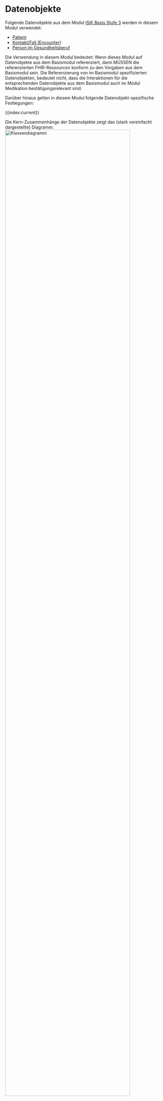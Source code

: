 # Datenobjekte

Folgende Datenobjekte aus dem Modul [ISiK Basis Stufe 3](https://simplifier.net/guide/implementierungsleitfaden-isik-basismodul-stufe-3?version=current) werden in diesem Modul verwendet: 
* [Patient](https://simplifier.net/guide/Implementierungsleitfaden-ISiK-Basismodul-Stufe-3/ImplementationGuide-markdown-Datenobjekte-Datenobjekte-Patient?version=current)
* [Kontakt/Fall (Encounter)](https://simplifier.net/guide/Implementierungsleitfaden-ISiK-Basismodul-Stufe-3/ImplementationGuide-markdown-Datenobjekte-Datenobjekte-Kontakt?version=current)
* [Person im Gesundheitsberuf](https://simplifier.net/guide/Implementierungsleitfaden-ISiK-Basismodul-Stufe-3/markdown-Datenobjekte-Datenobjekte-PersonImGesundheitsberuf?version=current)

Die Verwendung in diesem Modul bedeutet:
Wenn dieses Modul auf Datenobjekte aus dem Basismodul referenziert, dann MÜSSEN die referenzierten FHIR-Ressourcen konform zu den Vorgaben aus dem Basismodul sein. 
Die Referenzierung von im Basismodul spezifizierten Datenobjekten, bedeutet nicht, dass die Interaktionen für die entsprechenden Datenobjekte aus dem Basismodul auch im Modul Medikation bestätigungsrelevant sind.

Darüber hinaus gelten in diesem Modul folgende Datenobjekt-spezifische Festlegungen:

{{index:current}}

Die Kern-Zusammenhänge der Datenobjekte zeigt das (stark vereinfacht dargestellte) Diagramm:
<img src="https://raw.githubusercontent.com/gematik/spec-ISiK-Medikation/main-stufe-3/Material/images/diagrams/Klassendiagramm.png" class="center" alt="Klassendiagramm" width="90%"/>
